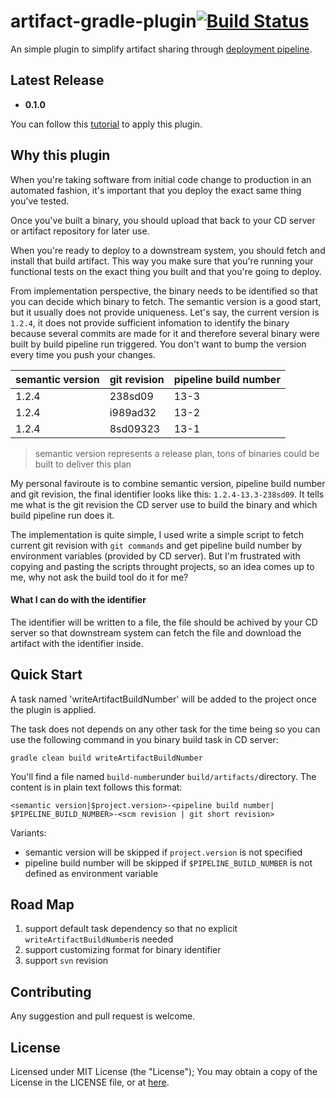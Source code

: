 # artifact-gradle-plugin[![Build Status](https://travis-ci.org/Hippoom/artifact-gradle-plugin.svg?branch=master)](https://travis-ci.org/Hippoom/artifact-gradle-plugin)

An simple plugin to simplify artifact sharing through [deployment pipeline](https://martinfowler.com/bliki/DeploymentPipeline.html).


## Latest Release
* __0.1.0__

You can follow this [tutorial](https://plugins.gradle.org/plugin/io.github.hippoom.artifact/0.1.0) to apply this plugin.

## Why this plugin

When you're taking software from initial code change to production in an automated fashion, it's important that you deploy the exact same thing you've tested.

Once you've built a binary, you should upload that back to your CD server or artifact repository for later use.

When you're ready to deploy to a downstream system, you should fetch and install that build artifact. This way you make sure that you're running your functional tests on the exact thing you built and that you're going to deploy.

From implementation perspective, the binary needs to be identified so that you can decide which binary to fetch. The semantic version is a good start, but it usually does not provide uniqueness. Let's say, the current version is `1.2.4`,  it does not provide sufficient infomation to identify the binary because several commits are made for it and therefore several binary were built by build pipeline run triggered. You don't want to bump the version every time you push your changes.

| semantic version | git revision | pipeline build number |
| ---------------- | ------------ | --------------------- |
| 1.2.4            | 238sd09      | 13-3                  |
| 1.2.4            | i989ad32     | 13-2                  |
| 1.2.4            | 8sd09323     | 13-1                  |

> semantic version represents a release plan, tons of binaries could be built to deliver this plan

My personal faviroute is to combine semantic version, pipeline build number and git revision, the final identifier looks like this: `1.2.4-13.3-238sd09`. It tells me what is the git revision the CD server use to build the binary and which build pipeline run does it.

The implementation is quite simple, I used write a simple script to fetch current git revision with `git commands` and get pipeline build number by environment variables (provided by CD server). But I'm frustrated with copying and pasting the scripts throught projects, so an idea comes up to me, why not ask the build tool do it for me? 

#### What I can do with the identifier

The identifier will be written to a file, the file should be achived by your CD server so that downstream system can fetch the file and download the artifact with the identifier inside.


## Quick Start

A task named 'writeArtifactBuildNumber' will be added to the project once the plugin is applied.

The task does not depends on any other task for the time being so you can use the following command in you binary build task in CD server:

```
gradle clean build writeArtifactBuildNumber
```

You'll find a file named `build-number`under `build/artifacts/`directory. The content is in plain text follows this format:

```
<semantic version|$project.version>-<pipeline build number| $PIPELINE_BUILD_NUMBER>-<scm revision | git short revision>
```

Variants:

* semantic version will be skipped if `project.version` is not specified
* pipeline build number will be skipped if `$PIPELINE_BUILD_NUMBER` is not defined as environment variable

## Road Map

1. support default task dependency so that no explicit `writeArtifactBuildNumber`is needed
2. support customizing format for binary identifier
3. support `svn` revision

## Contributing

Any suggestion and pull request is welcome.

## License

Licensed under MIT License (the "License"); You may obtain a copy of the License in the LICENSE file, or at [here](LICENSE).
